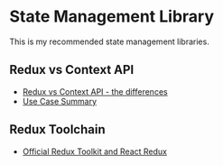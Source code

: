 # State Management Library

This is my recommended state management libraries.

## Redux vs Context API

- [Redux vs Context API - the differences](https://blog.isquaredsoftware.com/2021/01/context-redux-differences/)
- [Use Case Summary](https://blog.isquaredsoftware.com/2021/01/context-redux-differences/#use-case-summary)

## Redux Toolchain

- [Official Redux Toolkit and React Redux](https://redux.js.org/)